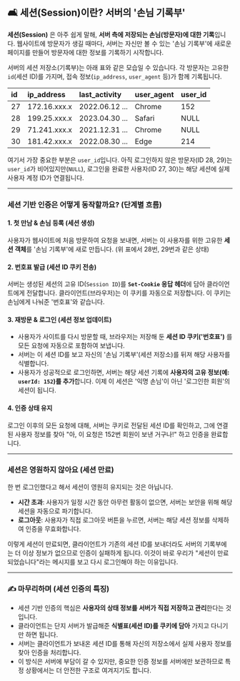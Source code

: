 ## 🛋️ 세션(Session)이란? 서버의 '손님 기록부'

**세션(Session)** 은 아주 쉽게 말해, **서버 측에 저장되는 손님(방문자)에 대한 기록**입니다. 웹사이트에 방문자가 생길 때마다, 서버는 자신만 볼 수 있는 '손님 기록부'에 새로운 페이지를 만들어 방문자에 대한 정보를 기록하기 시작합니다.

서버의 세션 저장소(기록부)는 아래 표와 같은 모습일 수 있습니다. 각 방문자는 고유한 `id`(세션 ID)를 가지며, 접속 정보(`ip_address`, `user_agent` 등)가 함께 기록됩니다.

| id  | ip_address   | last_activity  | user_agent | user_id |
| :-- | :----------- | :------------- | :--------- | :------ |
| 27  | 172.16.xxx.x | 2022.06.12 ... | Chrome     | 152     |
| 28  | 199.25.xxx.x | 2023.04.30 ... | Safari     | NULL    |
| 29  | 71.241.xxx.x | 2021.12.31 ... | Chrome     | NULL    |
| 30  | 181.42.xxx.x | 2022.08.30 ... | Edge       | 214     |

여기서 가장 중요한 부분은 `user_id`입니다. 아직 로그인하지 않은 방문자(ID 28, 29)는 `user_id`가 비어있지만(`NULL`), 로그인을 완료한 사용자(ID 27, 30)는 해당 세션에 실제 사용자 계정 ID가 연결됩니다.

---

### 세션 기반 인증은 어떻게 동작할까요? (단계별 흐름)

#### 1. 첫 만남 & 손님 등록 (세션 생성)

사용자가 웹사이트에 처음 방문하여 요청을 보내면, 서버는 이 사용자를 위한 고유한 **세션 객체**를 '손님 기록부'에 새로 만듭니다. (위 표에서 28번, 29번과 같은 상태)

#### 2. 번호표 발급 (세션 ID 쿠키 전송)

서버는 생성된 세션의 고유 ID(`Session ID`)를 **`Set-Cookie` 응답 헤더**에 담아 클라이언트에게 전달합니다. 클라이언트(브라우저)는 이 쿠키를 자동으로 저장합니다. 이 쿠키는 손님에게 나눠준 '번호표'와 같습니다.

#### 3. 재방문 & 로그인 (세션 정보 업데이트)

- 사용자가 사이트를 다시 방문할 때, 브라우저는 저장해 둔 **세션 ID 쿠키('번호표')** 를 모든 요청에 자동으로 포함하여 보냅니다.
- 서버는 이 세션 ID를 보고 자신의 '손님 기록부'(세션 저장소)를 뒤져 해당 사용자를 식별합니다.
- 사용자가 성공적으로 로그인하면, 서버는 해당 세션 기록에 **사용자의 고유 정보(예: `userId: 152`)를 추가**합니다. 이제 이 세션은 '익명 손님'이 아닌 '로그인한 회원'의 세션이 됩니다.

#### 4. 인증 상태 유지

로그인 이후의 모든 요청에 대해, 서버는 쿠키로 전달된 세션 ID를 확인하고, 그에 연결된 사용자 정보를 찾아 "아, 이 요청은 152번 회원이 보낸 거구나!" 하고 인증을 완료합니다.

---

### 세션은 영원하지 않아요 (세션 만료)

한 번 로그인했다고 해서 세션이 영원히 유지되는 것은 아닙니다.

- **시간 초과**: 사용자가 일정 시간 동안 아무런 활동이 없으면, 서버는 보안을 위해 해당 세션을 자동으로 파기합니다.
- **로그아웃**: 사용자가 직접 로그아웃 버튼을 누르면, 서버는 해당 세션 정보를 삭제하여 인증을 무효화합니다.

이렇게 세션이 만료되면, 클라이언트가 기존의 세션 ID를 보내더라도 서버의 기록부에는 더 이상 정보가 없으므로 인증이 실패하게 됩니다. 이것이 바로 우리가 "세션이 만료되었습니다"라는 메시지를 보고 다시 로그인해야 하는 이유입니다.

---

### ✍️ 마무리하며 (세션 인증의 특징)

- 세션 기반 인증의 핵심은 **사용자의 상태 정보를 서버가 직접 저장하고 관리**한다는 것입니다.
- 클라이언트는 단지 서버가 발급해준 **식별표(세션 ID)를 쿠키에 담아** 가지고 다니기만 하면 됩니다.
- 서버는 클라이언트가 보내온 세션 ID를 통해 자신의 저장소에서 실제 사용자 정보를 찾아 인증을 처리합니다.
- 이 방식은 서버에 부담이 갈 수 있지만, 중요한 인증 정보를 서버에만 보관하므로 특정 상황에서는 더 안전한 구조로 여겨지기도 합니다.
